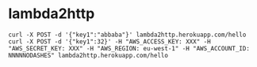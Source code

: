 # lambda2http


	curl -X POST -d '{"key1":"abbaba"}' lambda2http.herokuapp.com/hello
	curl -X POST -d '{"key1":32}' -H "AWS_ACCESS_KEY: XXX" -H "AWS_SECRET_KEY: XXX" -H "AWS_REGION: eu-west-1" -H "AWS_ACCOUNT_ID: NNNNNODASHES" lambda2http.herokuapp.com/hello
